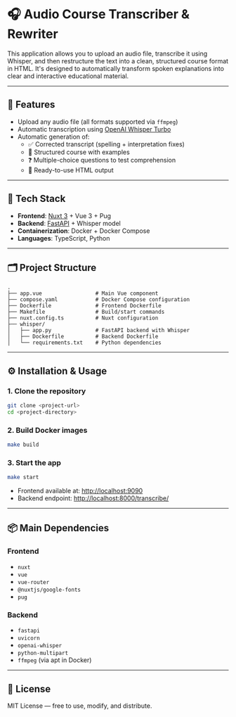 
# 🎧 Audio Course Transcriber & Rewriter

This application allows you to upload an audio file, transcribe it using Whisper, and then restructure the text into a clean, structured course format in HTML. It's designed to automatically transform spoken explanations into clear and interactive educational material.

---

## 🚀 Features

- Upload any audio file (all formats supported via `ffmpeg`)
- Automatic transcription using [OpenAI Whisper Turbo](https://github.com/openai/whisper)
- Automatic generation of:
  - ✅ Corrected transcript (spelling + interpretation fixes)
  - 📘 Structured course with examples
  - ❓ Multiple-choice questions to test comprehension
  - 🧾 Ready-to-use HTML output

---

## 🧰 Tech Stack

- **Frontend**: [Nuxt 3](https://nuxt.com) + Vue 3 + Pug
- **Backend**: [FastAPI](https://fastapi.tiangolo.com/) + Whisper model
- **Containerization**: Docker + Docker Compose
- **Languages**: TypeScript, Python

---

## 🗂 Project Structure

```
.
├── app.vue                 # Main Vue component
├── compose.yaml            # Docker Compose configuration
├── Dockerfile              # Frontend Dockerfile
├── Makefile                # Build/start commands
├── nuxt.config.ts          # Nuxt configuration
├── whisper/
│   ├── app.py              # FastAPI backend with Whisper
│   ├── Dockerfile          # Backend Dockerfile
│   └── requirements.txt    # Python dependencies
```

---

## ⚙️ Installation & Usage

### 1. Clone the repository

```bash
git clone <project-url>
cd <project-directory>
```

### 2. Build Docker images

```bash
make build
```

### 3. Start the app

```bash
make start
```

- Frontend available at: [http://localhost:9090](http://localhost:9090)
- Backend endpoint: [http://localhost:8000/transcribe/](http://localhost:8000/transcribe/)

---

## 📦 Main Dependencies

### Frontend

- `nuxt`
- `vue`
- `vue-router`
- `@nuxtjs/google-fonts`
- `pug`

### Backend

- `fastapi`
- `uvicorn`
- `openai-whisper`
- `python-multipart`
- `ffmpeg` (via apt in Docker)

---

## 📄 License

MIT License — free to use, modify, and distribute.
